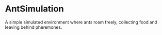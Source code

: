 # AntSimulation
A simple simulated environment where ants roam freely, collecting food and leaving behind pheremones.
